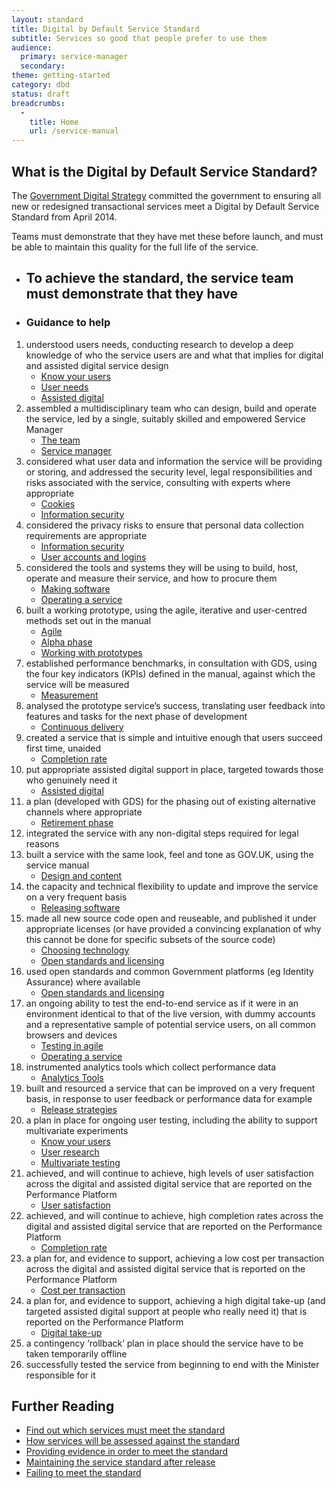 ```yaml
---
layout: standard
title: Digital by Default Service Standard
subtitle: Services so good that people prefer to use them
audience:
  primary: service-manager
  secondary:
theme: getting-started
category: dbd
status: draft
breadcrumbs:
  -
    title: Home
    url: /service-manual
---
```


<div class="intro">
  <h2>What is the Digital by Default Service Standard?</h2>

  <p>The <a href="http://publications.cabinetoffice.gov.uk/digital/strategy/">Government Digital Strategy</a> committed the government to ensuring all new or redesigned transactional services meet a Digital by Default Service Standard from April 2014.</p>

  <p>Teams must demonstrate that they have met these before launch, and must be able to maintain this quality for the full life of the service.</p>
</div>

<ul class="headings">
  <li id="standard-header-item">
    <h2 id="standard-header">To achieve the standard, the service team must demonstrate that they have</h2>
  </li>

  <li id="guidance-header-item"><h3 id="guidance-header">Guidance to help</h3></li>
</ul>


<ol class="standard" aria-labelledby="standard-header">
  <li>
    <div class="point">understood users needs, conducting research to develop a deep knowledge of who the service users are and what that implies for digital and assisted digital service design</div>
    <ul class="guidance" aria-labelledby="guidance-header">
      <li><a href="/service-manual/users">Know your users</a></li>
      <li><a href="/service-manual/users/user-needs.html">User needs</a></li>
      <li><a href="/service-manual/assisted-digital">Assisted digital</a></li>
    </ul>
  </li>
  <li>
    <div class="point">
      assembled a multidisciplinary team who can design, build and operate the service, led by a single, suitably skilled and empowered Service Manager
    </div>
    <ul class="guidance" aria-labelledby="guidance-header">
      <li><a href="/service-manual/the-team">The team</a></li>
      <li><a href="/service-manual/the-team/service-manager.html">Service manager</a></li>
    </ul>
  </li>
  <li>
    <div class="point">considered what user data and information the service will be providing or storing, and addressed the security level, legal responsibilities and risks associated with the service, consulting with experts where appropriate</div>
    <ul class="guidance" aria-labelledby="guidance-header">
      <li><a href="/service-manual/making-software/cookies.html">Cookies</a></li>
      <li><a href="/service-manual/making-software/information-security.html">Information security</a></li>
    </ul>
  </li>
  <li>
    <div class="point">considered the privacy risks to ensure that personal data collection requirements are appropriate</div>
    <ul class="guidance" aria-labelledby="guidance-header">
      <li><a href="/service-manual/making-software/information-security.html">Information security</a></li>
      <li><a href="/service-manual/making-software/logins.html">User accounts and logins</a></li>
    </ul>
  </li>
  <li>
    <div class="point">considered the tools and systems they will be using to build, host, operate and measure their service, and how to procure them</div>
    <ul class="guidance" aria-labelledby="guidance-header">
      <li><a href="/service-manual/making-software">Making software</a></li>
      <li><a href="/service-manual/operations">Operating a service</a></li>
    </ul>
  </li>
  <li>
    <div class="point">built a working prototype, using the agile, iterative and user-centred methods set out in the manual</div>
    <ul class="guidance" aria-labelledby="guidance-header">
      <li><a href="/service-manual/agile">Agile</a></li>
      <li><a href="/service-manual/phases/alpha.html">Alpha phase</a></li>
      <li><a href="/service-manual/design-and-content/working-with-prototypes.html">Working with prototypes</a></li>
    </ul>
  </li>
  <li>
    <div class="point">established performance benchmarks, in consultation with GDS, using the four key indicators (KPIs) defined in the manual, against which the service will be measured</div>
    <ul class="guidance" aria-labelledby="guidance-header">
      <li><a href="/service-manual/measurement">Measurement</a></li>
    </ul>
  </li>
  <li>
    <div class="point">analysed the prototype service’s success, translating user feedback into features and tasks for the next phase of development</div>
    <ul class="guidance" aria-labelledby="guidance-header">
      <li><a href="/service-manual/agile/continuous-delivery.html">Continuous delivery</a></li>
    </ul>
  </li>
  <li>
    <div class="point">created a service that is simple and intuitive enough that users succeed first time, unaided</div>
    <ul class="guidance" aria-labelledby="guidance-header">
		<li><a href="/service-manual/measurement/completion-rate.html">Completion rate</a></li>
    </ul>
  </li>
  <li>
    <div class="point">put appropriate assisted digital support in place, targeted towards those who genuinely need it</div>
    <ul class="guidance" aria-labelledby="guidance-header">
      <li><a href="/service-manual/assisted-digital">Assisted digital</a></li>
    </ul>
  </li>
  <li>
    <div class="point">a plan (developed with GDS) for the phasing out of existing alternative channels where appropriate</div>
    <ul class="guidance" aria-labelledby="guidance-header">
      <li><a href="/service-manual/phases/retirement.html">Retirement phase</a></li>
    </ul>
  </li>
  <li>
    <div class="point">integrated the service with any non-digital steps required for legal reasons</div>
    <ul class="guidance" aria-labelledby="guidance-header">
    </ul>
  </li>
  <li>
    <div class="point">built a service with the same look, feel and tone as GOV.UK, using the service manual</div>
    <ul class="guidance" aria-labelledby="guidance-header">
      <li><a href="/service-manual/design-and-content">Design and content</a></li>
    </ul>
  </li>
  <li>
    <div class="point">the capacity and technical flexibility to update and improve the service on a very frequent basis</div>
    <ul class="guidance" aria-labelledby="guidance-header">
      <li><a href="/service-manual/making-software/release-strategies.html">Releasing software</a></li>
    </ul>
  </li>
  <li>
    <div class="point">made all new source code open and reuseable, and published it under appropriate licenses (or have provided a convincing explanation of why this cannot be done for specific subsets of the source code)</div>
    <ul class="guidance" aria-labelledby="guidance-header">
      <li><a href="/service-manual/making-software/choosing-technology.html">Choosing technology</a></li>
      <li><a href="/service-manual/making-software/open-standards-and-licensing.html">Open standards and licensing</a></li>
    </ul>
  </li>
  <li>
    <div class="point">used open standards and common Government platforms (eg Identity Assurance) where available</div>
    <ul class="guidance" aria-labelledby="guidance-header">
      <li><a href="/service-manual/making-software/open-standards-and-licensing.html">Open standards and licensing</a></li>
    </ul>
  </li>
  <li>
    <div class="point">an ongoing ability to test the end-to-end service as if it were in an environment identical to that of the live version, with dummy accounts and a representative sample of potential service users, on all common browsers and devices</div>
    <ul class="guidance" aria-labelledby="guidance-header">
      <li><a href="/service-manual/making-software/testing-in-agile.html">Testing in agile</a></li>
      <li><a href="/service-manual/operations">Operating a service</a></li>
    </ul>
  </li>
  <li>
    <div class="point">instrumented analytics tools which collect performance data</div>
    <ul class="guidance" aria-labelledby="guidance-header">
      <li><a href="/service-manual/making-software/analytics-tools.html">Analytics Tools</a></li>
    </ul>
  </li>
  <li>
    <div class="point">built and resourced a service that can be improved on a very frequent basis, in response to user feedback or performance data for example</div>
    <ul class="guidance" aria-labelledby="guidance-header">
      <li><a href="/service-manual/making-software/release-strategies.html">Release strategies</a></li>
    </ul>
  </li>
  <li>
    <div class="point">a plan in place for ongoing user testing, including the ability to support multivariate experiments</div>
    <ul class="guidance" aria-labelledby="guidance-header">
      <li><a href="/service-manual/users">Know your users</a></li>
      <li><a href="/service-manual/users/user-research">User research</a></li>
      <li><a href="/service-manual/users/user-research/multivariate-testing.html">Multivariate testing</a></li>
    </ul>
  </li>
  <li>
    <div class="point">achieved, and will continue to achieve, high levels of user satisfaction across the digital and assisted digital service that are reported on the Performance Platform</div>
    <ul class="guidance" aria-labelledby="guidance-header">
      <li><a href="/service-manual/measurement/user-satisfaction.html">User satisfaction</a></li>
    </ul>
  </li>
  <li>
    <div class="point">achieved, and will continue to achieve, high completion rates across the digital and assisted digital service that are reported on the Performance Platform</div>
    <ul class="guidance" aria-labelledby="guidance-header">
      <li><a href="/service-manual/measurement/completion-rate.html">Completion rate</a></li>
    </ul>
  </li>
  <li>
    <div class="point">a plan for, and evidence to support, achieving a low cost per transaction across the digital and assisted digital service that is reported on the Performance Platform</div>
    <ul class="guidance" aria-labelledby="guidance-header">
      <li><a href="/service-manual/measurement/cost-per-transaction.html">Cost per transaction</a></li>
    </ul>
  </li>
  <li>
    <div class="point">a plan for, and evidence to support, achieving a high digital take-up (and targeted assisted digital support at people who really need it) that is reported on the Performance Platform</div>
    <ul class="guidance" aria-labelledby="guidance-header">
      <li><a href="/service-manual/measurement/digital-takeup.html">Digital take-up</a></li>
    </ul>
  </li>
  <li>
    <div class="point">a contingency ‘rollback’ plan in place should the service have to be taken temporarily offline</div>
    <ul class="guidance" aria-labelledby="guidance-header">
    </ul>
  </li>
  <li>
    <div class="point">successfully tested the service from beginning to end with the Minister responsible for it</div>
    <ul class="guidance" aria-labelledby="guidance-header">
    </ul>
  </li>
</ol>

## Further Reading

- [Find out which services must meet the standard](/service-manual/digital-by-default/scope-of-the-standard.html)
- [How services will be assessed against the standard](/service-manual/digital-by-default/awarding-the-standard.html)
- [Providing evidence in order to meet the standard](/service-manual/digital-by-default/providing-evidence.html)
- [Maintaining the service standard after release](/service-manual/digital-by-default/maintaining-the-standard.html)
- [Failing to meet the standard](/service-manual/digital-by-default/failure-to-meet-the-standard.html)
